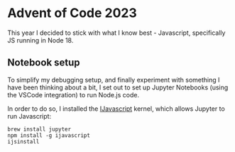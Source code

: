 # Advent of Code 2023

This year I decided to stick with what I know best - Javascript, specifically JS running in Node 18.

## Notebook setup

To simplify my debugging setup, and finally experiment with something I have been thinking about a bit, I set
out to set up Jupyter Notebooks (using the VSCode integration) to run Node.js code.

In order to do so, I installed the [IJavascript](https://github.com/n-riesco/ijavascript) kernel,
which allows Jupyter to run Javascript:

```shell
brew install jupyter
npm install -g ijavascript
ijsinstall
```

